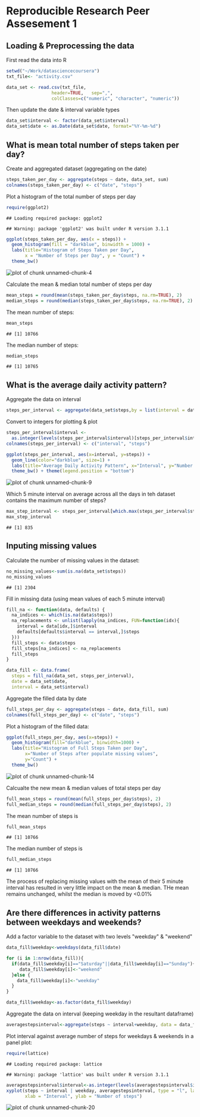 Reproducible Research Peer Assesement 1
========================================================

Loading & Preprocessing the data
----------------------------------------
First read the data into R

```r
setwd("~/Work/datasciencecoursera")
txt_file<- "activity.csv"

data_set <- read.csv(txt_file,
                 header=TRUE,   sep=",",
                 colClasses=c("numeric", "character", "numeric"))
```

Then update the date & interval variable types


```r
data_set$interval <- factor(data_set$interval)
data_set$date <- as.Date(data_set$date, format="%Y-%m-%d")
```


What is mean total number of steps taken per day?
------------------------------------------------------
Create and aggregated dataset (aggregating on the date)

```r
steps_taken_per_day <- aggregate(steps ~ date, data_set, sum)
colnames(steps_taken_per_day) <- c("date", "steps")
```

Plot a histogram of the total number of steps per day


```r
require(ggplot2)
```

```
## Loading required package: ggplot2
```

```
## Warning: package 'ggplot2' was built under R version 3.1.1
```

```r
ggplot(steps_taken_per_day, aes(x = steps)) + 
  geom_histogram(fill = "darkblue", binwidth = 1000) + 
  labs(title="Histogram of Steps Taken per Day", 
       x = "Number of Steps per Day", y = "Count") + 
  theme_bw() 
```

![plot of chunk unnamed-chunk-4](figure/unnamed-chunk-4.png) 

Calculate the mean & median total number of steps per day


```r
mean_steps = round(mean(steps_taken_per_day$steps, na.rm=TRUE), 2)
median_steps = round(median(steps_taken_per_day$steps, na.rm=TRUE), 2)
```
The mean number of steps:

```r
mean_steps
```

```
## [1] 10766
```

The median number of steps:

```r
median_steps
```

```
## [1] 10765
```

What is the average daily activity pattern?
------------------------------------------------------

Aggregate the data on interval

```r
steps_per_interval <- aggregate(data_set$steps,by = list(interval = data_set$interval),FUN=mean, na.rm=TRUE)
```


Convert to integers for plotting & plot

```r
steps_per_interval$interval <- 
  as.integer(levels(steps_per_interval$interval)[steps_per_interval$interval])
colnames(steps_per_interval) <- c("interval", "steps")

ggplot(steps_per_interval, aes(x=interval, y=steps)) +   
  geom_line(color="darkblue", size=1) +  
  labs(title="Average Daily Activity Pattern", x="Interval", y="Number of steps") +  
  theme_bw() + theme(legend.position = "bottom")
```

![plot of chunk unnamed-chunk-9](figure/unnamed-chunk-9.png) 

Which 5 minute interval on average across all the days in teh dataset contains the maximum number of steps?


```r
max_step_interval <- steps_per_interval[which.max(steps_per_interval$steps),]$interval
max_step_interval
```

```
## [1] 835
```


Inputing missing values
-------------------------------

Calculate the number of missing values in the dataset:


```r
no_missing_values<-sum(is.na(data_set$steps))
no_missing_values
```

```
## [1] 2304
```

Fill in missing data (using mean values of each 5 minute interval)


```r
fill_na <- function(data, defaults) {
  na_indices <- which(is.na(data$steps))
  na_replacements <- unlist(lapply(na_indices, FUN=function(idx){
    interval = data[idx,]$interval
    defaults[defaults$interval == interval,]$steps
  }))
  fill_steps <- data$steps
  fill_steps[na_indices] <- na_replacements
  fill_steps
}

data_fill <- data.frame(  
  steps = fill_na(data_set, steps_per_interval),  
  date = data_set$date,  
  interval = data_set$interval)
```

Aggregate the filled data by date

```r
full_steps_per_day <- aggregate(steps ~ date, data_fill, sum)
colnames(full_steps_per_day) <- c("date", "steps")
```


Plot a histogram of the filled data:

```r
ggplot(full_steps_per_day, aes(x=steps)) + 
  geom_histogram(fill="darkblue", binwidth=1000) + 
  labs(title="Histogram of Full Steps Taken per Day", 
       x="Number of Steps after populate missing values", 
       y="Count") + 
  theme_bw()    
```

![plot of chunk unnamed-chunk-14](figure/unnamed-chunk-14.png) 


Calcualte the new mean & median values of total steps per day

```r
full_mean_steps = round(mean(full_steps_per_day$steps), 2)
full_median_steps = round(median(full_steps_per_day$steps), 2)
```
The mean number of steps is

```r
full_mean_steps
```

```
## [1] 10766
```
The median number of steps is

```r
full_median_steps
```

```
## [1] 10766
```
The process of replacing missing values with the mean of their 5 minute interval has resulted in very little impact on the mean & median. THe mean remains unchanged, whilst the median is moved by <0.01%


Are there differences in activity patterns between weekdays and weekends?
---------------------------------------------------------------------------

Add a factor variable to the dataset with two levels "weekday" & "weekend"


```r
data_fill$weekday<-weekdays(data_fill$date)

for (i in 1:nrow(data_fill)){
  if(data_fill$weekday[i]=="Saturday"||data_fill$weekday[i]=="Sunday"){
     data_fill$weekday[i]<-"weekend"
  }else {
    data_fill$weekday[i]<-"weekday"
  }
}

data_fill$weekday<-as.factor(data_fill$weekday)
```

Aggregate the data on interval (keeping weekday in the resultant dataframe)


```r
averagestepsinterval<-aggregate(steps ~ interval+weekday, data = data_fill, mean)
```

Plot interval against average number of steps for weekdays & weekends in a panel plot:

```r
require(lattice)
```

```
## Loading required package: lattice
```

```
## Warning: package 'lattice' was built under R version 3.1.1
```

```r
averagestepsinterval$interval<-as.integer(levels(averagestepsinterval$interval)[averagestepsinterval$interval])
xyplot(steps ~ interval | weekday, averagestepsinterval, type = "l", layout = c(1, 2), 
       xlab = "Interval", ylab = "Number of steps")
```

![plot of chunk unnamed-chunk-20](figure/unnamed-chunk-20.png) 
